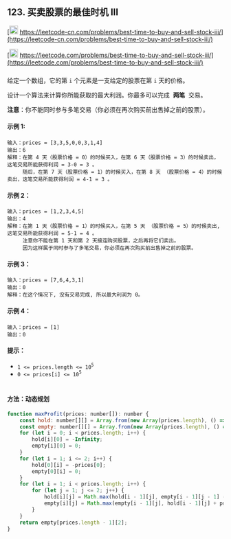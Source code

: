 ## 123. 买卖股票的最佳时机 III

[<img src="https://static.leetcode-cn.com/cn-mono-assets/production/assets/logo-dark-cn.c42314a8.svg" height="20" /> https://leetcode-cn.com/problems/best-time-to-buy-and-sell-stock-iii/](https://leetcode-cn.com/problems/best-time-to-buy-and-sell-stock-iii/)

[<img src="https://assets.leetcode.com/static_assets/public/webpack_bundles/images/logo-dark.e99485d9b.svg" height="20"/> https://leetcode.com/problems/best-time-to-buy-and-sell-stock-iii/](https://leetcode.com/problems/best-time-to-buy-and-sell-stock-iii/)

###

给定一个数组，它的第 `i` 个元素是一支给定的股票在第 `i` 天的价格。

设计一个算法来计算你所能获取的最大利润。你最多可以完成  **两笔**  交易。

**注意**：你不能同时参与多笔交易（你必须在再次购买前出售掉之前的股票）。

#### 示例 1:

```
输入：prices = [3,3,5,0,0,3,1,4]
输出：6
解释：在第 4 天（股票价格 = 0）的时候买入，在第 6 天（股票价格 = 3）的时候卖出，这笔交易所能获得利润 = 3-0 = 3 。
     随后，在第 7 天（股票价格 = 1）的时候买入，在第 8 天 （股票价格 = 4）的时候卖出，这笔交易所能获得利润 = 4-1 = 3 。
```

#### 示例 2：

```
输入：prices = [1,2,3,4,5]
输出：4
解释：在第 1 天（股票价格 = 1）的时候买入，在第 5 天 （股票价格 = 5）的时候卖出, 这笔交易所能获得利润 = 5-1 = 4 。  
     注意你不能在第 1 天和第 2 天接连购买股票，之后再将它们卖出。  
     因为这样属于同时参与了多笔交易，你必须在再次购买前出售掉之前的股票。
```

#### 示例 3：

```
输入：prices = [7,6,4,3,1]
输出：0
解释：在这个情况下, 没有交易完成, 所以最大利润为 0。
```

#### 示例 4：

```
输入：prices = [1]
输出：0
```

#### 提示：

-   `1 <= prices.length <= 10`<sup>`5`</sup>
-   `0 <= prices[i] <= 10`<sup>`5`</sup>

#

#### 方法：动态规划

```js
function maxProfit(prices: number[]): number {
    const hold: number[][] = Array.from(new Array(prices.length), () => new Array(3));
    const empty: number[][] = Array.from(new Array(prices.length), () => new Array(3));
    for (let i = 0; i < prices.length; i++) {
        hold[i][0] = -Infinity;
        empty[i][0] = 0;
    }
    for (let i = 1; i <= 2; i++) {
        hold[0][i] = -prices[0];
        empty[0][i] = 0;
    }
    for (let i = 1; i < prices.length; i++) {
        for (let j = 1; j <= 2; j++) {
            hold[i][j] = Math.max(hold[i - 1][j], empty[i - 1][j - 1] - prices[i]);
            empty[i][j] = Math.max(empty[i - 1][j], hold[i - 1][j] + prices[i]);
        }
    }
    return empty[prices.length - 1][2];
}
```
